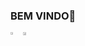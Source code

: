 ### BEM VINDO👋

<div style="display:flex;">
<a href="https://github.com/anuraghazra/github-readme-stats">
  <img width="41.5%" src="https://github-readme-stats.vercel.app/api?username=euvnovaes&theme=dracula" />
</a>

<a href="https://github.com/anuraghazra/convoychat">
  <img width="50%" src="https://github-readme-stats.vercel.app/api/top-langs?username=euvnovaes&layout=compact&langs_count=8&card_width=320&theme=dracula" />
</a>
</div>

<!--
**euvnovaes/euvnovaes** is a ✨ _special_ ✨ repository because its `README.md` (this file) appears on your GitHub profile.

Here are some ideas to get you started:

- 🔭 I’m currently working on ...
- 🌱 I’m currently learning ...
- 👯 I’m looking to collaborate on ...
- 🤔 I’m looking for help with ...
- 💬 Ask me about ...
- 📫 How to reach me: ...
- 😄 Pronouns: ...
- ⚡ Fun fact: ...
-->
